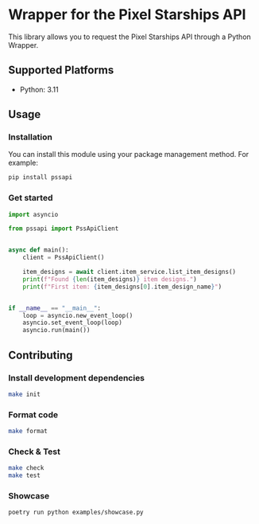 # Wrapper for the Pixel Starships API

This library allows you to request the Pixel Starships API through a Python Wrapper.

## Supported Platforms

- Python: 3.11

## Usage

### Installation

You can install this module using your package management method. For example:

```bash
pip install pssapi
```

### Get started

```python
import asyncio

from pssapi import PssApiClient


async def main():
    client = PssApiClient()

    item_designs = await client.item_service.list_item_designs()
    print(f"Found {len(item_designs)} item designs.")
    print(f"First item: {item_designs[0].item_design_name}")


if __name__ == "__main__":
    loop = asyncio.new_event_loop()
    asyncio.set_event_loop(loop)
    asyncio.run(main())
```

## Contributing

### Install development dependencies

```bash
make init
```

### Format code

```bash
make format
```

### Check & Test

```bash
make check
make test
```

### Showcase

```bash
poetry run python examples/showcase.py
```
